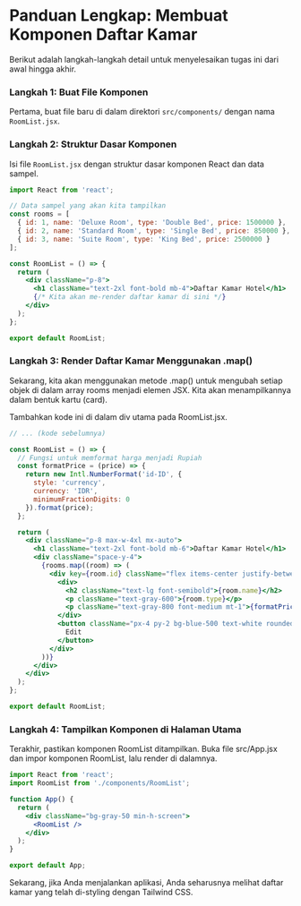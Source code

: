 # Panduan Lengkap: Membuat Komponen Daftar Kamar

Berikut adalah langkah-langkah detail untuk menyelesaikan tugas ini dari awal hingga akhir.

### Langkah 1: Buat File Komponen

Pertama, buat file baru di dalam direktori `src/components/` dengan nama `RoomList.jsx`.

### Langkah 2: Struktur Dasar Komponen

Isi file `RoomList.jsx` dengan struktur dasar komponen React dan data sampel.

```jsx
import React from 'react';

// Data sampel yang akan kita tampilkan
const rooms = [
  { id: 1, name: 'Deluxe Room', type: 'Double Bed', price: 1500000 },
  { id: 2, name: 'Standard Room', type: 'Single Bed', price: 850000 },
  { id: 3, name: 'Suite Room', type: 'King Bed', price: 2500000 }
];

const RoomList = () => {
  return (
    <div className="p-8">
      <h1 className="text-2xl font-bold mb-4">Daftar Kamar Hotel</h1>
      {/* Kita akan me-render daftar kamar di sini */}
    </div>
  );
};

export default RoomList;
```
### Langkah 3: Render Daftar Kamar Menggunakan .map()

Sekarang, kita akan menggunakan metode .map() untuk mengubah setiap objek di dalam array rooms menjadi elemen JSX. Kita akan menampilkannya dalam bentuk kartu (card).

Tambahkan kode ini di dalam div utama pada RoomList.jsx.

```jsx
// ... (kode sebelumnya)

const RoomList = () => {
  // Fungsi untuk memformat harga menjadi Rupiah
  const formatPrice = (price) => {
    return new Intl.NumberFormat('id-ID', {
      style: 'currency',
      currency: 'IDR',
      minimumFractionDigits: 0
    }).format(price);
  };

  return (
    <div className="p-8 max-w-4xl mx-auto">
      <h1 className="text-2xl font-bold mb-6">Daftar Kamar Hotel</h1>
      <div className="space-y-4">
        {rooms.map((room) => (
          <div key={room.id} className="flex items-center justify-between p-4 border rounded-lg shadow-sm bg-white">
            <div>
              <h2 className="text-lg font-semibold">{room.name}</h2>
              <p className="text-gray-600">{room.type}</p>
              <p className="text-gray-800 font-medium mt-1">{formatPrice(room.price)} / malam</p>
            </div>
            <button className="px-4 py-2 bg-blue-500 text-white rounded-md hover:bg-blue-600">
              Edit
            </button>
          </div>
        ))}
      </div>
    </div>
  );
};

export default RoomList;
```

### Langkah 4: Tampilkan Komponen di Halaman Utama

Terakhir, pastikan komponen RoomList ditampilkan. Buka file src/App.jsx dan impor komponen RoomList, lalu render di dalamnya.

```jsx
import React from 'react';
import RoomList from './components/RoomList';

function App() {
  return (
    <div className="bg-gray-50 min-h-screen">
      <RoomList />
    </div>
  );
}

export default App;
```

Sekarang, jika Anda menjalankan aplikasi, Anda seharusnya melihat daftar kamar yang telah di-styling dengan Tailwind CSS.
